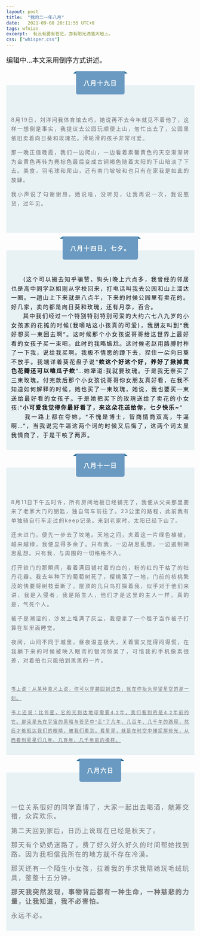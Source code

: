 ```yaml
---
layout: post
title:  "我的二一年八月"
date:   2021-09-08 20:11:55 UTC+8
tags: wfnian
excerpt:  有云有雾有苍茫，亦有阳光洒落大地上。
css: ["whisper.css"]
---
```


<p class="pp" style="font-size: 18px;">编辑中...本文采用倒序方式讲述。</p>

<section style="margin: 10px 0px; text-align: center;">
    <section style="display:inline-block;">
        <section style="display:flex;justify-content: space-between;align-items: flex-start;">
            <section style="height:0px;width: 0px;border-right: 4px solid #206991;border-bottom: 3px solid #206991;border-left: 4px solid transparent !important;border-top:3px solid transparent !important;box-sizing: border-box;"></section>
            <section style="background-color:#6a9ac1;padding: 3px 20px;box-sizing: border-box;letter-spacing:2px;color:#fff;font-size:16px;border-radius:0px 0px 5px 5px;">
                <p>
                    <strong>八月十九日</strong>
                </p>
            </section>
            <section style="height:0px;width: 0px;border-left: 4px solid #206991;border-bottom: 3px solid #206991;border-right: 4px solid transparent !important;border-top:3px solid transparent !important;box-sizing: border-box;"></section>
        </section>
    </section>
    <section style="margin-top:-25px;background-color:#e8f1f4;padding:28px 13px 13px;">
        <section style="color:#717171;letter-spacing:2px;font-size:14px;line-height:1.75em;text-align:left;transform: rotatez(0deg);text-align: justify;">
            <p>
                <br/>
            </p>
            <p>
                <span style="font-size: 17px;"></span>
            </p>
            <p>
                8月19日，刘洋问我体育馆去吗，她说再不去今年就见不着他了，这样一想倒是事实，<span style="color: #717171; font-size: 14px; letter-spacing: 2px; text-align: justify; background-color: #e8f1f4;">我提议去公园玩顺便上山，</span>匆忙出去了，公园里依旧卖着向日葵和玫瑰花。滑轮滑的孩子非常可爱。
            </p>
            <p>
                那一晚正值晚霞，我们一边爬山，一边看着素馨黄色的天空渐渐转为金黄色再转为麂棕色最后变成古铜褐色随着太阳的下山暗淡了下去。美食，羽毛球和爬山，还有南门坡坡和也只有在家我是如此的放肆。
            </p>
            <p>
                我小声说了句谢谢昂，她说啥，没听见，让我再说一次，我说憨货，过年见。
            </p>
            <p>
                <br/>
            </p>
        </section>
    </section>
</section>

<section style="margin: 10px 0px; text-align: center;">
        <section style="display:inline-block;">
            <section style="display:flex;justify-content: space-between;align-items: flex-start;">
                <section style="height:0px;width: 0px;border-right: 4px solid #206991;border-bottom: 3px solid #206991;border-left: 4px solid transparent !important;border-top:3px solid transparent !important;box-sizing: border-box;"></section>
                <section style="background-color:#6a9ac1;padding: 3px 20px;box-sizing: border-box;letter-spacing:2px;color:#fff;font-size:16px;border-radius:0px 0px 5px 5px;">
                    <p>
                        <strong>八月十四日，七夕。</strong>
                    </p>
                </section>
                <section style="height:0px;width: 0px;border-left: 4px solid #206991;border-bottom: 3px solid #206991;border-right: 4px solid transparent !important;border-top:3px solid transparent !important;box-sizing: border-box;"></section>
            </section>
        </section>
        <section style="margin-top:-25px;background-color:#e8f1f4;padding:28px 13px 13px;">
            <section style="color:#111;letter-spacing:2px;font-size:14px;line-height:1.75em;text-align:left;transform: rotatez(0deg);text-align: justify;">
                <p>
                    <br/><span style="font-size: 15px;">&nbsp;&nbsp;&nbsp;&nbsp; (这个可以搬去知乎骗赞，狗头)晚上六点多，我曾经的邻居也是高中同学赵姐刚从学校回来，打电话叫我去公园和山上溜达一圈。一趟山上下来就是八点半，下来的时候公园里有卖花的。好几家，卖的都是向日葵和玫瑰，还有月季，百合。</span><br/><span style="font-size: 15px;">&nbsp;&nbsp;&nbsp;&nbsp; 其中我们经过一个特别特别特别可爱的大约六七八九岁的小女孩家的花摊的时候(我嘀咕这小孩真的可爱)，我朋友叫到“我好想买一束回去啊”。这时候那个小女孩说哥哥给这世界上最好看的女孩子买一束吧。此时的我略尴尬。这时候老赵用胳膊肘杵了一下我，说给我买啊。我极不情愿的蹲下去，捏住一朵向日葵不放手。我端详着葵花盘子说“<b>欸这个好这个好，养好了揪掉黄色花瓣还可以嗑瓜子欸</b>”…她犟道:我就要玫瑰。于是我无奈买了三束玫瑰。付完款后那个小女孩说哥哥你女朋友真好看，在我不知道如何解释的时候，她也买了一束玫瑰，她说，我也要买一束送给最好看的女孩子。于是她把买下的玫瑰送给了卖花的小女孩:“<b>小可爱我觉得你最好看了，来这朵花送给你，七夕快乐~</b>”</span><br/><span style="font-size: 15px;">&nbsp;&nbsp;&nbsp;&nbsp;&nbsp;我一路上都在夸她，“不愧是博士，智商情商双高，牛逼啊…”，当我说完牛逼这两个词的时候又后悔了，这两个词太显我情商了，于是干咳了两声。&nbsp;&nbsp;</span>
                </p>
            </section>
        </section>
</section>


<section style="margin: 10px 0px; text-align: center;">
    <section style="display:inline-block;">
        <section style="display:flex;justify-content: space-between;align-items: flex-start;">
            <section style="height:0px;width: 0px;border-right: 4px solid #206991;border-bottom: 3px solid #206991;border-left: 4px solid transparent !important;border-top:3px solid transparent !important;box-sizing: border-box;"></section>
            <section style="background-color:#6a9ac1;padding: 3px 20px;box-sizing: border-box;letter-spacing:2px;color:#fff;font-size:16px;border-radius:0px 0px 5px 5px;">
                <p>
                    <strong>八月十一日</strong>
                </p>
            </section>
            <section style="height:0px;width: 0px;border-left: 4px solid #206991;border-bottom: 3px solid #206991;border-right: 4px solid transparent !important;border-top:3px solid transparent !important;box-sizing: border-box;"></section>
        </section>
    </section>
    <section style="margin-top:-25px;background-color:#e8f1f4;padding:28px 13px 13px;">
        <section style="color:#717171;letter-spacing:2px;font-size:14px;line-height:1.75em;text-align:left;transform: rotatez(0deg);text-align: justify;">
            <p>
                <br/>
            </p>
            <p>
                <span style="font-size: 17px;"></span>
            </p>
            <p>
                8月11日下午五时许，所有房间地板已经铺完了，我便从父亲那里要来了老家大门的钥匙，独自驾车前往了。23公里的路程，此前我有单独骑自行车走过的keep记录。来到老家时，太阳已经下山了。
            </p>
            <p>
                还未进门，便先一步去了坟地。天地之间，夹着这一片绿色植被，越来越绿，我便显得多余了。只有我，一边胡思乱想，一边遏制胡思乱想。只有我，与周围的一切格格不入。
            </p>
            <p>
                打开铁门的那瞬间，看着满园铺衬着的白的，粉的红的干枯了的牡丹花瓣。我去年种下的葡萄树死了，樱桃落了一地，门前的核桃繁茂的快要将树枝垂断了，屋顶的几只鸟打探着我，似乎对于他们来讲，我是入侵者，我是陌生人，他们才是这里的主人一样，真的是，气死个人。
            </p>
            <p>
                被子是潮湿的，沙发上堆满了灰尘，我便拿了一个毯子当作被子打算在车里面睡觉。
            </p>
            <p>
                夜间，山间不同于城里，昼夜温差极大，关着窗又觉得闷得慌，在我躺下来的时候被映入眼帘的银河惊呆了，可惜我的手机像素很差，对着拍也只能拍到黑黑的一片。
            </p>
            <p>
                <br/>
            </p>
            <p>
                <span style="font-size: 12px; text-decoration: underline;">书上说：从某种意义上说，你可以穿越回到过去，就在你抬头仰望星空的那一刻。</span>
            </p>
            <p>
                <span style="font-size: 12px; text-decoration: underline;">书上还说：比邻星，它的光到达地球需要4.2年，我们看到的是4.2年前的它。那束星光在宇宙的黑暗与苍茫中“走”了几年、几百年、几千年的路程，然后才能抵达我们的眼睛，被我们看到。看星星，就是在时空中捕捉那些光，从而看到星星们几年、几百年、几千年前的模样。</span>
            </p>
        </section>
    </section>
</section>

<section style="margin: 10px 0px; text-align: center;">
        <section style="display:inline-block;">
            <section style="display:flex;justify-content: space-between;align-items: flex-start;">
                <section style="height:0px;width: 0px;border-right: 4px solid #206991;border-bottom: 3px solid #206991;border-left: 4px solid transparent !important;border-top:3px solid transparent !important;box-sizing: border-box;"></section>
                <section style="background-color:#6a9ac1;padding: 3px 20px;box-sizing: border-box;letter-spacing:2px;color:#fff;font-size:16px;border-radius:0px 0px 5px 5px;">
                    <p>
                        <strong>八月六日</strong>
                    </p>
                </section>
                <section style="height:0px;width: 0px;border-left: 4px solid #206991;border-bottom: 3px solid #206991;border-right: 4px solid transparent !important;border-top:3px solid transparent !important;box-sizing: border-box;"></section>
            </section>
        </section>
        <section style="margin-top:-25px;background-color:#e8f1f4;padding:28px 13px 13px;">
            <section style="color:#717171;letter-spacing:2px;font-size:14px;line-height:1.75em;text-align:left;transform: rotatez(0deg);text-align: justify;">
                <p>
                    <br/>
                </p>
                <p>
                    <span style="font-size: 17px;">一位关系很好的同学直博了，大家一起出去喝酒，觥筹交错，众宾欢乐。</span>
                </p>
                <p>
                    <span style="font-size: 17px;">第二天回到家后，日历上说现在已经是秋天了。</span>
                </p>
                <p>
                    <span style="font-size: 17px;">那天有个奶奶迷路了，费了好久好久好久的时间帮她找到路。因为我相信我所在的地方就不存在冷漠。</span>
                </p>
                <p>
                    <span style="font-size: 17px;">那天还有一个陌生小女孩，拉着我的手求我陪她玩毛绒玩具，整整十五分钟。</span>
                </p>
                <p>
                    <span style="font-size: 17px;"><b>那天我突然发现，事物背后都有一种生命，一种慈悲的力量，让我知道，我不必害怕。</b></span>
                </p>
                <p>
                    <span style="font-size: 17px;">永远不必。</span>
                </p>
            </section>
        </section>
</section>

